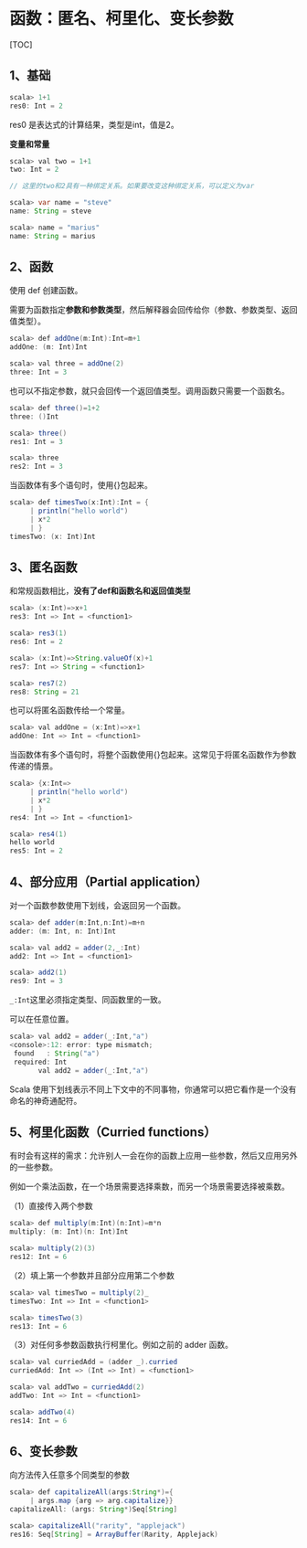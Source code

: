 # 函数：匿名、柯里化、变长参数

[TOC]

## 1、基础

```java
scala> 1+1
res0: Int = 2
```

res0 是表达式的计算结果，类型是int，值是2。

**变量和常量**

```java
scala> val two = 1+1
two: Int = 2

// 这里的two和2具有一种绑定关系。如果要改变这种绑定关系，可以定义为var

scala> var name = "steve"
name: String = steve

scala> name = "marius"
name: String = marius
```

## 2、函数

使用 def 创建函数。

需要为函数指定**参数和参数类型**，然后解释器会回传给你（参数、参数类型、返回值类型）。

```java
scala> def addOne(m:Int):Int=m+1
addOne: (m: Int)Int

scala> val three = addOne(2)
three: Int = 3
```

也可以不指定参数，就只会回传一个返回值类型。调用函数只需要一个函数名。

```java
scala> def three()=1+2
three: ()Int

scala> three()
res1: Int = 3

scala> three
res2: Int = 3
```

当函数体有多个语句时，使用{}包起来。

```java
scala> def timesTwo(x:Int):Int = {
     | println("hello world")
     | x*2
     | }
timesTwo: (x: Int)Int
```

## 3、匿名函数

和常规函数相比，**没有了def和函数名和返回值类型**

```java
scala> (x:Int)=>x+1
res3: Int => Int = <function1>

scala> res3(1)
res6: Int = 2

scala> (x:Int)=>String.valueOf(x)+1
res7: Int => String = <function1>

scala> res7(2)
res8: String = 21
```
也可以将匿名函数传给一个常量。

```java
scala> val addOne = (x:Int)=>x+1
addOne: Int => Int = <function1>
```

当函数体有多个语句时，将整个函数使用{}包起来。这常见于将匿名函数作为参数传递的情景。

```java
scala> {x:Int=>
     | println("hello world")
     | x*2
     | }
res4: Int => Int = <function1>

scala> res4(1)
hello world
res5: Int = 2
```

## 4、部分应用（Partial application）

对一个函数参数使用下划线，会返回另一个函数。

```java
scala> def adder(m:Int,n:Int)=m+n
adder: (m: Int, n: Int)Int

scala> val add2 = adder(2,_:Int)
add2: Int => Int = <function1>

scala> add2(1)
res9: Int = 3
```

`_:Int`这里必须指定类型、同函数里的一致。

可以在任意位置。

```java
scala> val add2 = adder(_:Int,"a")
<console>:12: error: type mismatch;
 found   : String("a")
 required: Int
       val add2 = adder(_:Int,"a")
```

Scala 使用下划线表示不同上下文中的不同事物，你通常可以把它看作是一个没有命名的神奇通配符。

## 5、柯里化函数（Curried functions）

有时会有这样的需求：允许别人一会在你的函数上应用一些参数，然后又应用另外的一些参数。

例如一个乘法函数，在一个场景需要选择乘数，而另一个场景需要选择被乘数。

（1）直接传入两个参数

```java
scala> def multiply(m:Int)(n:Int)=m*n
multiply: (m: Int)(n: Int)Int

scala> multiply(2)(3)
res12: Int = 6
```

（2）填上第一个参数并且部分应用第二个参数

```java
scala> val timesTwo = multiply(2)_
timesTwo: Int => Int = <function1>

scala> timesTwo(3)
res13: Int = 6
```

（3）对任何多参数函数执行柯里化。例如之前的 adder 函数。

```java
scala> val curriedAdd = (adder _).curried
curriedAdd: Int => (Int => Int) = <function1>

scala> val addTwo = curriedAdd(2)
addTwo: Int => Int = <function1>

scala> addTwo(4)
res14: Int = 6
```

## 6、变长参数

向方法传入任意多个同类型的参数

```java
scala> def capitalizeAll(args:String*)={
     | args.map {arg => arg.capitalize}}
capitalizeAll: (args: String*)Seq[String]

scala> capitalizeAll("rarity", "applejack")
res16: Seq[String] = ArrayBuffer(Rarity, Applejack)
```